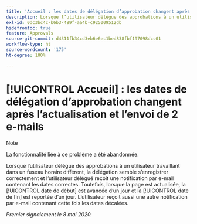 ```yaml
---
title: 'Accueil : les dates de délégation d’approbation changent après l’actualisation et l’envoi de 2 e-mails.'
description: Lorsque l’utilisateur délègue des approbations à un utilisateur travaillant dans un fuseau horaire différent, la délégation semble s’enregistrer correctement et l’utilisateur délégué reçoit une notification par e-mail contenant les dates correctes. Toutefois, lorsque la page est actualisée, la date de début est avancée d’un jour et la date de fin est reportée d’un jour. L’utilisateur reçoit aussi une autre notification par e-mail contenant cette fois les dates décalées.
exl-id: 0dc3bc4c-b6b3-489f-aa4b-c925009512db
hidefromtoc: true
feature: Approvals
source-git-commit: d4311fb34cd3eb6e6ec1bed838fbf197098dcc01
workflow-type: ht
source-wordcount: '175'
ht-degree: 100%

---
```


# [!UICONTROL Accueil] : les dates de délégation d’approbation changent après l’actualisation et l’envoi de 2 e-mails

>[!NOTE]
>
>La fonctionnalité liée à ce problème a été abandonnée.

Lorsque l’utilisateur délègue des approbations à un utilisateur travaillant dans un fuseau horaire différent, la délégation semble s’enregistrer correctement et l’utilisateur délégué reçoit une notification par e-mail contenant les dates correctes. Toutefois, lorsque la page est actualisée, la [!UICONTROL date de début] est avancée d’un jour et la [!UICONTROL date de fin] est reportée d’un jour. L’utilisateur reçoit aussi une autre notification par e-mail contenant cette fois les dates décalées.


_Premier signalement le 8 mai 2020._
